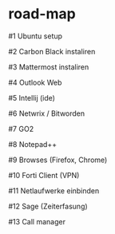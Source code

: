 # road-map
#1 Ubuntu setup

#2 Carbon Black instaliren

#3 Mattermost instaliren

#4 Outlook Web 

#5 Intellij (ide)

#6 Netwrix / Bitworden

#7 GO2

#8 Notepad++

#9 Browses (Firefox, Chrome)

#10 Forti Client (VPN)

#11 Netlaufwerke einbinden

#12 Sage (Zeiterfasung)

#13 Call manager
